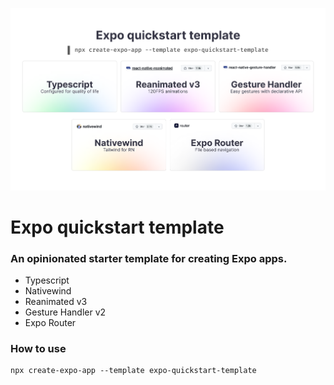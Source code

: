 ![A graphic demonstrating the libraries used](hero.png "Hero image")

# Expo quickstart template

### An opinionated starter template for creating Expo apps.

- Typescript
- Nativewind
- Reanimated v3
- Gesture Handler v2
- Expo Router

### How to use

```
npx create-expo-app --template expo-quickstart-template
```
